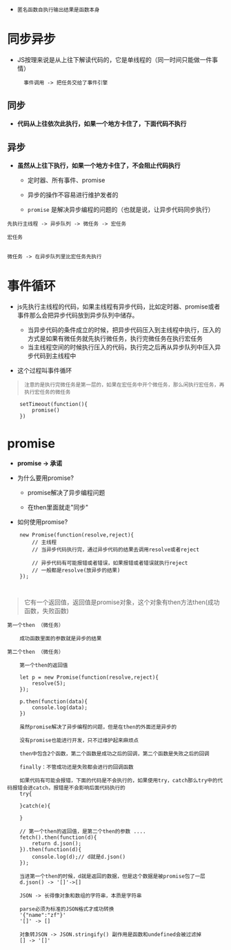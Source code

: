 - `匿名函数自执行输出结果是函数本身`
# 同步异步
- JS按理来说是从上往下解读代码的，它是单线程的（同一时间只能做一件事情）

        事件调用 -> 把任务交给了事件引擎

## 同步
- **代码从上往依次此执行，如果一个地方卡住了，下面代码不执行**
## 异步
- **虽然从上往下执行，如果一个地方卡住了，不会阻止代码执行**

    - 定时器、所有事件、promise

    - 异步的操作不容易进行维护发者的

    - `promise` 是解决异步编程的问题的（也就是说，让异步代码同步执行）


```
先执行主线程 -> 异步队列 -> 微任务 -> 宏任务

宏任务


微任务 -> 在异步队列里比宏任务先执行
```
# 事件循环
- js先执行主线程的代码，如果主线程有异步代码，比如定时器、promise或者事件那么会把异步代码放到异步队列中储存。
    - 当异步代码的条件成立的时候，把异步代码压入到主线程中执行，压入的方式是如果有微任务就先执行微任务，执行完微任务在执行宏任务
    -  当主线程空间的时候执行压入的代码，执行完之后再从异步队列中压入异步代码到主线程中

- 这个过程叫事件循环

> `注意的是执行完微任务是第一层的，如果在宏任务中开个微任务，那么闲执行宏任务，再执行宏任务的微任务`

```
    setTimeout(function(){
        promise()
    })

```

# promise
- **promise -> 承诺**

- 为什么要用promise?

    - promise解决了异步编程问题

    - 在then里面就走"同步"

- 如何使用promise?

```
    new Promise(function(resolve,reject){
        // 主线程
        // 当异步代码执行完，通过异步代码的结果去调用resolve或者reject

        // 异步代码有可能报错或者错误，如果报错或者错误就执行reject
        // 一般都是resolve(放异步的结果)
    });
    
    
```
>它有一个返回值，返回值是promise对象，这个对象有then方法then(成功函数，失败函数)

    第一个then （微任务）

        成功函数里面的参数就是异步的结果

    第二个then （微任务）

        第一个then的返回值

```
    let p = new Promise(function(resolve,reject){
        resolve(5);
    });

    p.then(function(data){
        console.log(data);
    })

    虽然promise解决了异步编程的问题，但是在then的外面还是异步的

    没有promise也能进行开发，只不过维护起来麻烦点

    then中包含2个函数，第二个函数是成功之后的回调，第二个函数是失败之后的回调

    finally：不管成功还是失败都会进行的回调函数

    如果代码有可能会报错，下面的代码是不会执行的，如果使用try，catch那么try中的代码报错会进catch，报错是不会影响后面代码执行的
    try{
        
    }catch(e){

    }

    // 第一个then的返回值，是第二个then的参数 ....
    fetch().then(function(d){
        return d.json();
    }).then(function(d){
        console.log(d);// d就是d.json()
    });

    当进第一个then的时候，d就是返回的数据，但是这个数据是被promise包了一层
    d.json() -> '[]'->[]

    JSON -> 长得像对象和数组的字符串，本质是字符串

    parse必须为标准的JSON格式才成功转换
    '{"name":"zf"}'
    '[]' -> []

    对象转JSON -> JSON.stringify() 副作用是函数和undefined会被过滤掉
    [] -> '[]'

    

```
